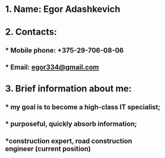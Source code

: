 # 1. Name: Egor Adashkevich

# 2. Contacts:
## * Mobile phone: +375-29-706-08-06
## * Email: egor334@gmail.com

# 3. Brief information about me:
## * my goal is to become a high-class IT specialist;
## * purposeful, quickly absorb information;
## *construction expert, road construction engineer (current position)